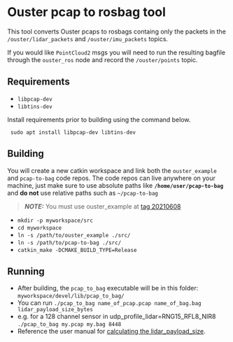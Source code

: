 # Ouster pcap to rosbag tool
This tool converts Ouster pcaps to rosbags containg only the packets in the `/ouster/lidar_packets` and `/ouster/imu_packets` topics.

If you would like `PointCloud2` msgs you will need to run the resulting bagfile through the `ouster_ros` node and record the `/ouster/points` topic.

## Requirements

* `libpcap-dev`
* `libtins-dev`

Install requirements prior to building using the command below.
```
 sudo apt install libpcap-dev libtins-dev
 ```

## Building

You will create a new catkin workspace and link both the `ouster_example` and `pcap-to-bag` code repos.
The code repos can live anywhere on your machine, just make sure to use absolute paths like **`/home/user/pcap-to-bag`** and **do not** use relative paths such as `~/pcap-to-bag`
> **_NOTE:_** You must use ouster_example at [tag 20210608](https://github.com/ouster-lidar/ouster_example/releases/tag/20210608)

* `mkdir -p myworkspace/src`
*  `cd myworkspace`
*  `ln -s /path/to/ouster_example ./src/`
*  `ln -s /path/to/pcap-to-bag ./src/`
*  `catkin_make -DCMAKE_BUILD_TYPE=Release`

## Running

* After building, the `pcap_to_bag` executable will be in this folder: `myworkspace/devel/lib/pcap_to_bag/`
* You can run `./pcap_to_bag name_of_pcap.pcap name_of_bag.bag lidar_payload_size_bytes`
* e.g. for a 128 channel sensor in udp_profile_lidar=RNG15_RFL8_NIR8  `./pcap_to_bag my.pcap my.bag 8448`
* Reference the user manual for [calculating the lidar_payload_size](https://static.ouster.dev/sensor-docs/image_route1/image_route2/sensor_data/sensor-data.html#packet-size-calculation-configurable).
